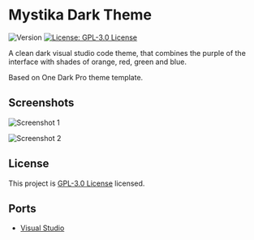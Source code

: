 # Mystika Dark Theme
![Version](https://img.shields.io/badge/version-1.1.6-blue.svg?cacheSeconds=2592000) [![License: GPL-3.0 License](https://img.shields.io/github/license/Bastianpv/mystika-dark-theme-vscode)](https://github.com/Bastianpv/mystika-dark-theme-vscode/blob/master/LICENSE)

A clean dark visual studio code theme, that combines the purple of the interface with shades of orange, red, green and blue.

Based on One Dark Pro theme template.
## Screenshots
![Screenshot 1](https://raw.githubusercontent.com/Bastianpv/mystika-dark-theme-vscode/main/Screenshots/screenshot1.png?)

![Screenshot 2](https://raw.githubusercontent.com/Bastianpv/mystika-dark-theme-vscode/main/Screenshots/screenshot2.png?)
## License
This project is [GPL-3.0 License](https://github.com/Bastianpv/mystika-dark-theme-vscode/blob/master/LICENSE) licensed.

## Ports
 - [Visual Studio](https://github.com/Bastianpv/mystika-dark-theme-vs)
